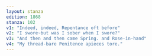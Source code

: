 ```yaml
---
layout: stanza
edition: 1868
stanza: 102
v1: "Indeed, indeed, Repentance oft before"
v2: "I swore~but was I sober when I swore?"
v3: "And then and then came Spring. and Rose-in-hand"
v4: "My thread-bare Penitence apieces tore."
---
```

